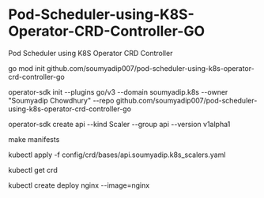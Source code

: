 # Pod-Scheduler-using-K8S-Operator-CRD-Controller-GO
Pod Scheduler using K8S Operator CRD Controller

go mod init github.com/soumyadip007/pod-scheduler-using-k8s-operator-crd-controller-go     

 operator-sdk init --plugins go/v3 --domain soumyadip.k8s --owner "Soumyadip Chowdhury" --repo github.com/soumyadip007/pod-scheduler-using-k8s-operator-crd-controller-go

  operator-sdk create api --kind Scaler --group api --version v1alpha1                                                                            

  make manifests

  kubectl apply -f config/crd/bases/api.soumyadip.k8s_scalers.yaml

  kubectl get crd

  kubectl create deploy nginx --image=nginx